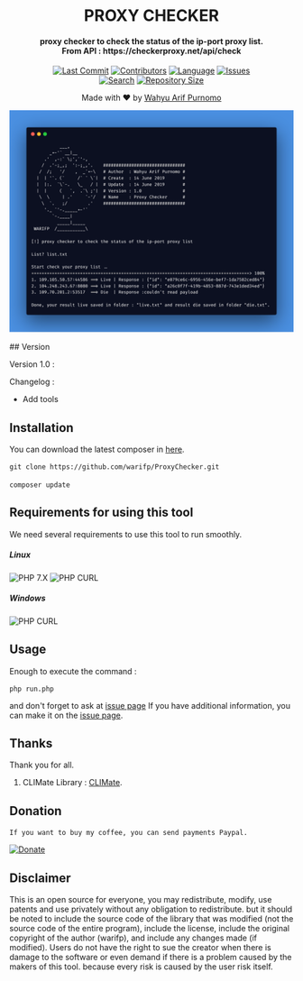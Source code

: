 <H1 align="center">
PROXY CHECKER
</H1>
<H4 align="center">
proxy checker to check the status of the ip-port proxy list.</br>
From API : https://checkerproxy.net/api/check</br>
</H4>
<p align="center">
<a href="https://github.com/warifp"><img alt="Last Commit" src="https://img.shields.io/github/last-commit/warifp/ProxyChecker.svg"/></a>
<a href="https://github.com/warifp"><img alt="Contributors" src="https://img.shields.io/github/contributors/warifp/ProxyChecker.svg"/></a>
<a href="https://github.com/warifp/ProxyChecker"><img alt="Language" src="https://img.shields.io/github/languages/count/warifp/ProxyChecker.svg"/></a>
<a href="https://github.com/warifp"><img alt="Issues" src="https://img.shields.io/github/issues/warifp/ProxyChecker.svg"/></a>
</br>
<a href="https://github.com/warifp"><img alt="Search" src="https://img.shields.io/github/search/warifp/ProxyChecker/proxy.svg"/></a>
<a href="https://github.com/warifp"><img alt="Repository Size" src="https://img.shields.io/github/languages/code-size/warifp/ProxyChecker.svg"/></a>
</p>

<p align="center">
Made with ❤️ by <a href="https://github.com/warifp">Wahyu Arif Purnomo</a>
</p>

<p align="center">
  <img src="images/version/1.0.png" width="650" title="Version 1.0" alt="Version 1.0">
</p>
## Version

Version 1.0 :

  Changelog :

-   Add tools

## Installation

You can download the latest composer in [here](https://getcomposer.org/download/).

    git clone https://github.com/warifp/ProxyChecker.git

    composer update

## Requirements for using this tool

We need several requirements to use this tool to run smoothly.

##### Linux

![PHP 7.X](https://img.shields.io/badge/PHP-7.X-success.svg "PHP 7.X")
![PHP CURL](https://img.shields.io/badge/PHP%20CURL-ALL-success.svg "PHP CURL")

##### Windows

![PHP CURL](https://img.shields.io/badge/XAMPP-7.3.5-success.svg "XAMPP 7.X")

## Usage

Enough to execute the command :

    php run.php


and don't forget to ask at [issue page](https://github.com/warifp/FacebookToolkit/issues)
If you have additional information, you can make it on the [issue page](https://github.com/radenvodka/Recsech/issues).

## Thanks

Thank you for all.

1.  CLIMate Library : [CLIMate](https://github.com/radenvodka/Recsech/issues).

## Donation

    If you want to buy my coffee, you can send payments Paypal.

[![Donate](https://img.shields.io/badge/Donate-PayPal-green.svg)](https://paypal.me/wahyuarifpurnomo)

## Disclaimer

This is an open source for everyone, you may redistribute, modify, use patents and use privately without any obligation to redistribute. but it should be noted to include the source code of the library that was modified (not the source code of the entire program), include the license, include the original copyright of the author (warifp), and include any changes made (if modified). Users do not have the right to sue the creator when there is damage to the software or even demand if there is a problem caused by the makers of this tool. because every risk is caused by the user risk itself.

